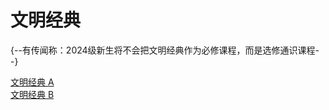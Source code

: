 # 文明经典

<!--## 课程总览
- 难度评分 10 / 10 （2 份）
- 实用评分 0 / 10 （2 份）  
- 对该课程的评价：  
    `
    这真是一个伟大的发明，能够完美地耽误同学们专业课的学习时间、能够完美地为同学们制造焦虑、能够完美地让同学们一知半解地过完一堆值得细读的经典，能够完美地让同学们感受到自己什么都没有学到，瘟痉，永远的神！（站长编：虽然课程很逆天但是很多老师们评分出奇的高呢，更加反向证明了这个课程有多逆天了……）
    ` @ -Super-Peace-  
-->

{--有传闻称：2024级新生将不会把文明经典作为必修课程，而是选修通识课程--}

[文明经典 A](文明经典%20A.md)  
[文明经典 B](文明经典%20B.md)